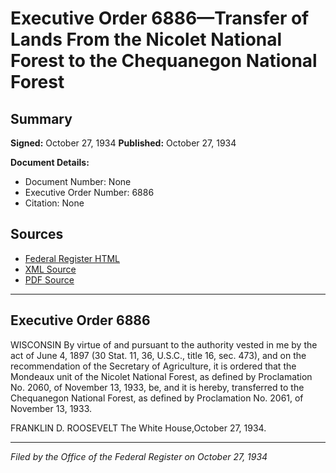 # Executive Order 6886—Transfer of Lands From the Nicolet National Forest to the Chequanegon National Forest

## Summary

**Signed:** October 27, 1934
**Published:** October 27, 1934

**Document Details:**
- Document Number: None
- Executive Order Number: 6886
- Citation: None

## Sources
- [Federal Register HTML](https://www.presidency.ucsb.edu/documents/executive-order-6886-transfer-lands-from-the-nicolet-national-forest-the-chequanegon)
- [XML Source](None)
- [PDF Source](None)

---

## Executive Order 6886

WISCONSIN
By virtue of and pursuant to the authority vested in me by the act of June 4, 1897 (30 Stat. 11, 36, U.S.C., title 16, sec. 473), and on the recommendation of the Secretary of Agriculture, it is ordered that the Mondeaux unit of the Nicolet National Forest, as defined by Proclamation No. 2060, of November 13, 1933, be, and it is hereby, transferred to the Chequanegon National Forest, as defined by Proclamation No. 2061, of November 13, 1933.

FRANKLIN D. ROOSEVELT
The White House,October 27, 1934.

---

*Filed by the Office of the Federal Register on October 27, 1934*

